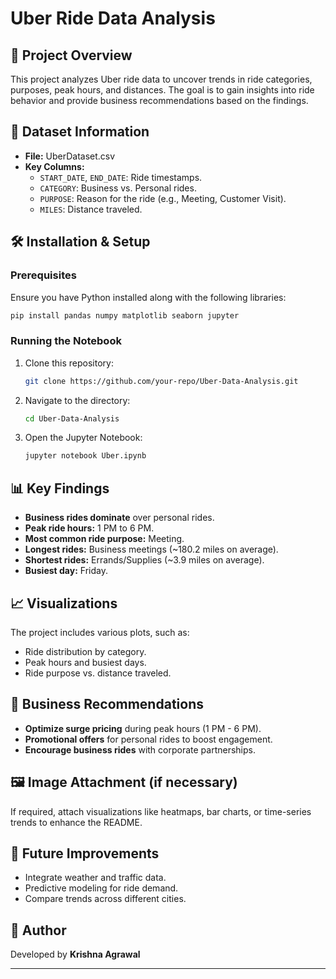 # Uber Ride Data Analysis

## 📌 Project Overview
This project analyzes Uber ride data to uncover trends in ride categories, purposes, peak hours, and distances. The goal is to gain insights into ride behavior and provide business recommendations based on the findings.

## 📂 Dataset Information
- **File:** UberDataset.csv
- **Key Columns:**
  - `START_DATE`, `END_DATE`: Ride timestamps.
  - `CATEGORY`: Business vs. Personal rides.
  - `PURPOSE`: Reason for the ride (e.g., Meeting, Customer Visit).
  - `MILES`: Distance traveled.

## 🛠️ Installation & Setup
### Prerequisites
Ensure you have Python installed along with the following libraries:
```bash
pip install pandas numpy matplotlib seaborn jupyter
```
### Running the Notebook
1. Clone this repository:
   ```bash
   git clone https://github.com/your-repo/Uber-Data-Analysis.git
   ```
2. Navigate to the directory:
   ```bash
   cd Uber-Data-Analysis
   ```
3. Open the Jupyter Notebook:
   ```bash
   jupyter notebook Uber.ipynb
   ```

## 📊 Key Findings
- **Business rides dominate** over personal rides.
- **Peak ride hours:** 1 PM to 6 PM.
- **Most common ride purpose:** Meeting.
- **Longest rides:** Business meetings (~180.2 miles on average).
- **Shortest rides:** Errands/Supplies (~3.9 miles on average).
- **Busiest day:** Friday.

## 📈 Visualizations
The project includes various plots, such as:
- Ride distribution by category.
- Peak hours and busiest days.
- Ride purpose vs. distance traveled.

## 📌 Business Recommendations
- **Optimize surge pricing** during peak hours (1 PM - 6 PM).
- **Promotional offers** for personal rides to boost engagement.
- **Encourage business rides** with corporate partnerships.

## 🖼️ Image Attachment (if necessary)
If required, attach visualizations like heatmaps, bar charts, or time-series trends to enhance the README.

## 🔮 Future Improvements
- Integrate weather and traffic data.
- Predictive modeling for ride demand.
- Compare trends across different cities.

## 📝 Author
Developed by **Krishna Agrawal**

---
